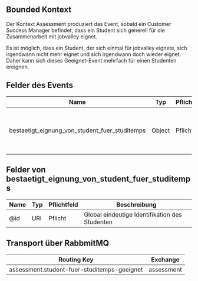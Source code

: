 ## Bounded Kontext

Der Kontext Assessment produziert das Event, sobald ein Customer Success Manager befindet, dass ein Student sich generell für die Zusammenarbeit mit jobvalley eignet.

Es ist möglich, dass ein Student, der sich einmal für jobvalley eignete, sich irgendwann nicht mehr eignet und sich irgendwann doch wieder eignet. Daher kann sich dieses Geeignet-Event mehrfach für einen Studenten ereignen.

## Felder des Events

| Name                                           | Typ    | Pflichtfeld | Beschreibung                                       |
| ---------------------------------------------- | ------ | ----------- | -------------------------------------------------- |
| bestaetigt_eignung_von_student_fuer_studitemps | Object | Pflicht     | Student, dessen generelle Eignung bestätigt wurde |

## Felder von bestaetigt_eignung_von_student_fuer_studitemps

| Name | Typ | Pflichtfeld | Beschreibung                                   |
| ---- | --- | ----------- | ---------------------------------------------- |
| @id  | URI | Pflicht     | Global eindeutige Identifikation des Studenten |

## Transport über RabbmitMQ

| Routing Key                                 | Exchange   |
| ------------------------------------------- | ---------- |
| assessment.student-fuer-studitemps-geeignet | assessment |
